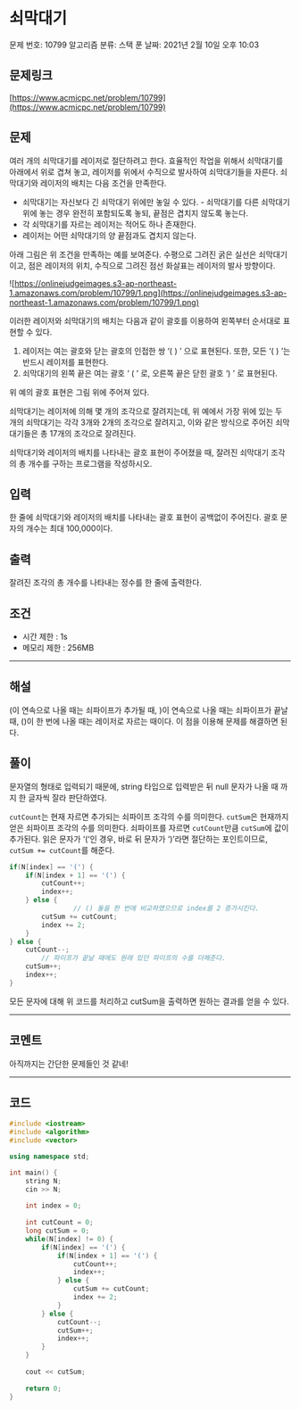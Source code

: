 # 쇠막대기

문제 번호: 10799
알고리즘 분류: 스택
푼 날짜: 2021년 2월 10일 오후 10:03

## 문제링크

[https://www.acmicpc.net/problem/10799](https://www.acmicpc.net/problem/10799)

## 문제

여러 개의 쇠막대기를 레이저로 절단하려고 한다. 효율적인 작업을 위해서 쇠막대기를 아래에서 위로 겹쳐 놓고, 레이저를 위에서 수직으로 발사하여 쇠막대기들을 자른다. 쇠막대기와 레이저의 배치는 다음 조건을 만족한다.

- 쇠막대기는 자신보다 긴 쇠막대기 위에만 놓일 수 있다. - 쇠막대기를 다른 쇠막대기 위에 놓는 경우 완전히 포함되도록 놓되, 끝점은 겹치지 않도록 놓는다.
- 각 쇠막대기를 자르는 레이저는 적어도 하나 존재한다.
- 레이저는 어떤 쇠막대기의 양 끝점과도 겹치지 않는다.

아래 그림은 위 조건을 만족하는 예를 보여준다. 수평으로 그려진 굵은 실선은 쇠막대기이고, 점은 레이저의 위치, 수직으로 그려진 점선 화살표는 레이저의 발사 방향이다.

![https://onlinejudgeimages.s3-ap-northeast-1.amazonaws.com/problem/10799/1.png](https://onlinejudgeimages.s3-ap-northeast-1.amazonaws.com/problem/10799/1.png)

이러한 레이저와 쇠막대기의 배치는 다음과 같이 괄호를 이용하여 왼쪽부터 순서대로 표현할 수 있다.

1. 레이저는 여는 괄호와 닫는 괄호의 인접한 쌍 ‘( ) ’ 으로 표현된다. 또한, 모든 ‘( ) ’는 반드시 레이저를 표현한다.
2. 쇠막대기의 왼쪽 끝은 여는 괄호 ‘ ( ’ 로, 오른쪽 끝은 닫힌 괄호 ‘) ’ 로 표현된다.

위 예의 괄호 표현은 그림 위에 주어져 있다.

쇠막대기는 레이저에 의해 몇 개의 조각으로 잘려지는데, 위 예에서 가장 위에 있는 두 개의 쇠막대기는 각각 3개와 2개의 조각으로 잘려지고, 이와 같은 방식으로 주어진 쇠막대기들은 총 17개의 조각으로 잘려진다.

쇠막대기와 레이저의 배치를 나타내는 괄호 표현이 주어졌을 때, 잘려진 쇠막대기 조각의 총 개수를 구하는 프로그램을 작성하시오.

## 입력

한 줄에 쇠막대기와 레이저의 배치를 나타내는 괄호 표현이 공백없이 주어진다. 괄호 문자의 개수는 최대 100,000이다.

## 출력

잘려진 조각의 총 개수를 나타내는 정수를 한 줄에 출력한다.

## 조건

- 시간 제한 : 1s
- 메모리 제한 : 256MB

---

## 해설

(이 연속으로 나올 때는 쇠파이프가 추가될 때, )이 연속으로 나올 때는 쇠파이프가 끝날 때, ()이 한 번에 나올 때는 레이저로 자르는 때이다. 이 점을 이용해 문제를 해결하면 된다.

## 풀이

문자열의 형태로 입력되기 때문에, string 타입으로 입력받은 뒤 null 문자가 나올 때 까지 한 글자씩 잘라 판단하였다.

`cutCount`는 현재 자르면 추가되는 쇠파이프 조각의 수를 의미한다. `cutSum`은 현재까지 얻은 쇠파이프 조각의 수를 의미한다. 쇠파이프를 자르면 `cutCount`만큼 `cutSum`에 값이 추가된다. 읽은 문자가 ‘(‘인 경우, 바로 뒤 문자가 ‘)’라면 절단하는 포인트이므로, `cutSum += cutCount`를 해준다.

```cpp
if(N[index] == '(') {
    if(N[index + 1] == '(') {
        cutCount++;
        index++;
    } else {
				// () 둘을 한 번에 비교하였으므로 index를 2 증가시킨다.
        cutSum += cutCount;
        index += 2;
    }
} else {
    cutCount--;
		// 파이프가 끝날 때에도 원래 있던 파이프의 수를 더해준다.
    cutSum++;
    index++;
}

```

모든 문자에 대해 위 코드를 처리하고 cutSum을 출력하면 원하는 결과를 얻을 수 있다.

---

## 코멘트

아직까지는 간단한 문제들인 것 같네! 

---

## 코드

```cpp
#include <iostream>
#include <algorithm>
#include <vector>

using namespace std;

int main() {
    string N;
    cin >> N;
    
    int index = 0;
    
    int cutCount = 0;
    long cutSum = 0;
    while(N[index] != 0) {
        if(N[index] == '(') {
            if(N[index + 1] == '(') {
                cutCount++;
                index++;
            } else {
                cutSum += cutCount;
                index += 2;
            }
        } else {
            cutCount--;
            cutSum++;
            index++;
        }
    }
    
    cout << cutSum;
       
    return 0;
}
```